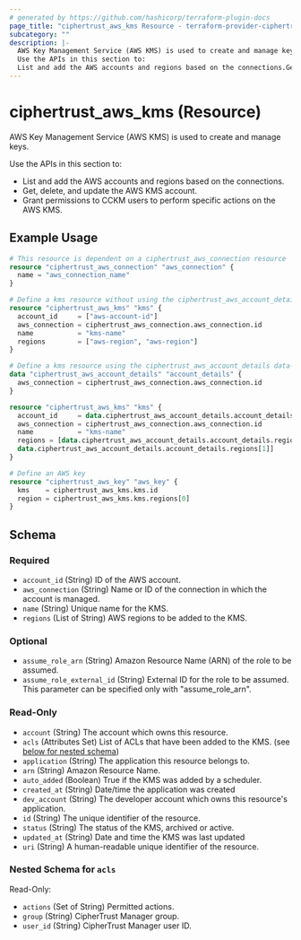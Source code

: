 ```yaml
---
# generated by https://github.com/hashicorp/terraform-plugin-docs
page_title: "ciphertrust_aws_kms Resource - terraform-provider-ciphertrust"
subcategory: ""
description: |-
  AWS Key Management Service (AWS KMS) is used to create and manage keys.
  Use the APIs in this section to:
  List and add the AWS accounts and regions based on the connections.Get, delete, and update the AWS KMS account.Grant permissions to CCKM users to perform specific actions on the AWS KMS.
---
```


# ciphertrust_aws_kms (Resource)

AWS Key Management Service (AWS KMS) is used to create and manage keys.

Use the APIs in this section to:

* List and add the AWS accounts and regions based on the connections.
* Get, delete, and update the AWS KMS account.
* Grant permissions to CCKM users to perform specific actions on the AWS KMS.

## Example Usage

```terraform
# This resource is dependent on a ciphertrust_aws_connection resource
resource "ciphertrust_aws_connection" "aws_connection" {
  name = "aws_connection_name"
}

# Define a kms resource without using the ciphertrust_aws_account_details data-source and assign it to the connection
resource "ciphertrust_aws_kms" "kms" {
  account_id     = ["aws-account-id"]
  aws_connection = ciphertrust_aws_connection.aws_connection.id
  name           = "kms-name"
  regions        = ["aws-region", "aws-region"]
}

# Define a kms resource using the ciphertrust_aws_account_details data-source and assign it to the connection
data "ciphertrust_aws_account_details" "account_details" {
  aws_connection = ciphertrust_aws_connection.aws_connection.id
}

resource "ciphertrust_aws_kms" "kms" {
  account_id     = data.ciphertrust_aws_account_details.account_details.account_id
  aws_connection = ciphertrust_aws_connection.aws_connection.id
  name           = "kms-name"
  regions = [data.ciphertrust_aws_account_details.account_details.regions[0],
  data.ciphertrust_aws_account_details.account_details.regions[1]]
}

# Define an AWS key
resource "ciphertrust_aws_key" "aws_key" {
  kms    = ciphertrust_aws_kms.kms.id
  region = ciphertrust_aws_kms.kms.regions[0]
}
```

<!-- schema generated by tfplugindocs -->
## Schema

### Required

- `account_id` (String) ID of the AWS account.
- `aws_connection` (String) Name or ID of the connection in which the account is managed.
- `name` (String) Unique name for the KMS.
- `regions` (List of String) AWS regions to be added to the KMS.

### Optional

- `assume_role_arn` (String) Amazon Resource Name (ARN) of the role to be assumed.
- `assume_role_external_id` (String) External ID for the role to be assumed. This parameter can be specified only with "assume_role_arn".

### Read-Only

- `account` (String) The account which owns this resource.
- `acls` (Attributes Set) List of ACLs that have been added to the KMS. (see [below for nested schema](#nestedatt--acls))
- `application` (String) The application this resource belongs to.
- `arn` (String) Amazon Resource Name.
- `auto_added` (Boolean) True if the KMS was added by a scheduler.
- `created_at` (String) Date/time the application was created
- `dev_account` (String) The developer account which owns this resource's application.
- `id` (String) The unique identifier of the resource.
- `status` (String) The status of the KMS, archived or active.
- `updated_at` (String) Date and time the KMS was last updated
- `uri` (String) A human-readable unique identifier of the resource.

<a id="nestedatt--acls"></a>
### Nested Schema for `acls`

Read-Only:

- `actions` (Set of String) Permitted actions.
- `group` (String) CipherTrust Manager group.
- `user_id` (String) CipherTrust Manager user ID.
